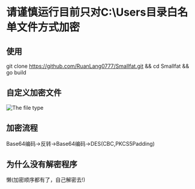# 请谨慎运行目前只对C:\Users目录白名单文件方式加密
## 使用
git clone https://github.com/RuanLang0777/Smallfat.git && cd Smallfat && go build
## 自定义加密文件
![The file type](https://user-images.githubusercontent.com/53397197/170865066-9b03c382-f8db-4d83-aee6-cfee2746005c.png)
## 加密流程
Base64编码->反转->Base64编码->DES(CBC,PKCS5Padding)
## 为什么没有解密程序
懒(加密顺序都有了，自己解密去!)

